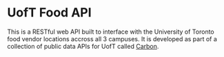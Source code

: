 UofT Food API
=================

This is a RESTful web API built to interface with the University of Toronto food vendor locations accross all 3 campuses.
It is developed as part of a collection of public data APIs for UofT called [Carbon](https://github.com/carbon-io).

